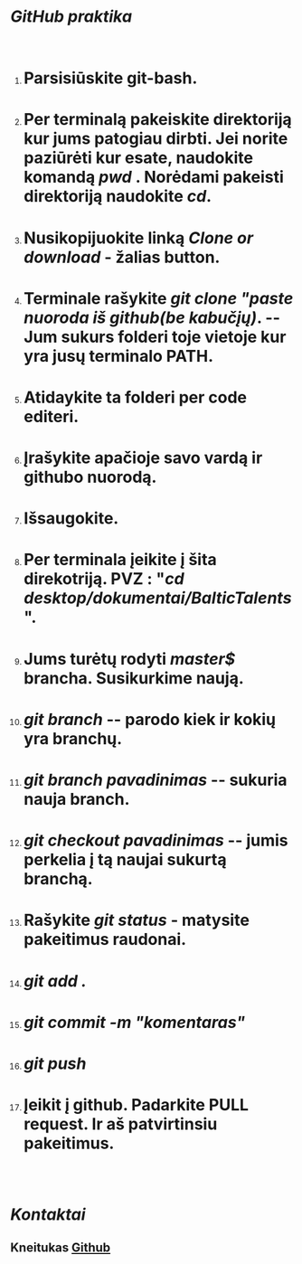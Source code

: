 
# *GitHub praktika*
<br>

   1. # Parsisiūskite git-bash.
   2. # Per terminalą pakeiskite direktoriją kur jums patogiau dirbti.  Jei norite paziūrėti kur esate, naudokite komandą  *pwd* . Norėdami pakeisti direktoriją naudokite *cd*.
   3. # Nusikopijuokite linką *Clone or download* - žalias button.
   4. # Terminale rašykite *git clone "paste nuoroda iš github(be kabučįų)*. -- Jum sukurs folderi toje vietoje kur yra jusų terminalo PATH. 
   5. # Atidaykite ta folderi per code editeri.
   6. # Įrašykite apačioje savo vardą ir githubo nuorodą.
   7. # Išsaugokite.
   8. # Per terminala įeikite į šita direkotriją. PVZ : "*cd desktop/dokumentai/BalticTalents*". 
   9. # Jums turėtų rodyti *master$* brancha. Susikurkime naują.
   10. # *git branch* -- parodo kiek ir kokių yra branchų.
   11. # *git branch pavadinimas*  -- sukuria nauja branch.
   12. # *git checkout pavadinimas* -- jumis perkelia į tą naujai sukurtą branchą.
   9. # Rašykite *git status* - matysite pakeitimus raudonai.
   10. # *git add .*
   11. # *git commit -m "komentaras"* #
   12. # *git push*
   13. # Įeikit į github. Padarkite PULL request. Ir aš patvirtinsiu pakeitimus.

<br>
<br>
  

# *Kontaktai*


## Kneitukas [Github](https://github.com/Kneitukas) ##